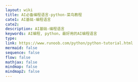 ```yaml
---
layout: wiki
title: AI必备编程语言-python-菜鸟教程
cate1: AI基础-编程语言
cate2: 
description: AI基础-编程语言
keywords: AI编程, python，最好用的AI编程语言
type:
link: https://www.runoob.com/python/python-tutorial.html
mermaid: false
sequence: false
flow: false
mathjax: false
mindmap: false
mindmap2: false
---
```

